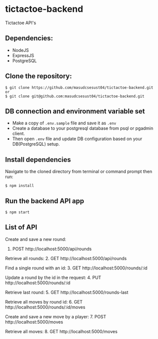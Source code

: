 # tictactoe-backend
Tictactoe API's

## Dependencies:
- NodeJS
- ExpressJS
- PostgreSQL

## Clone the repository:
```
$ git clone https://github.com/masudcsesust04/tictactoe-backend.git
or
$ git clone git@github.com:masudcsesust04/tictactoe-backend.git
```

## DB connection and environment variable set
- Make a copy of ```.env.sample``` file and save it as ```.env```
- Create a database to your postgresql database from psql or pgadmin client.
- Then open ```.env``` file and update DB configuration based on your DB(PostgreSQL) setup.

## Install dependencies
Navigate to the cloned directory from terminal or command prompt then run:
```
$ npm install
```
## Run the backend API app
```
$ npm start
```

## List of API
Create and save a new round:
1. POST http://localhost:5000/api/rounds

Retrieve all rounds:
2. GET  http://localhost:5000/api/rounds

Find a single round with an id:
3. GET  http://localhost:5000/rounds/:id

Update a round by the id in the request:
4. PUT  http://localhost:5000/rounds/:id

Retrieve last round:
5. GET  http://localhost:5000/rounds-last

Retrieve all moves by round id:
6. GET  http://localhost:5000/rounds/:id/moves

Create and save a new move by a player:
7. POST http://localhost:5000/moves

Retrieve all moves: 
8. GET  http://localhost:5000/moves

